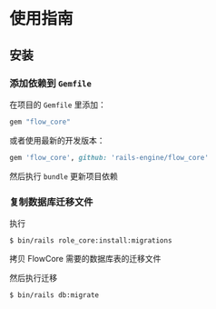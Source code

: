 使用指南
====

## 安装

### 添加依赖到 `Gemfile`

在项目的 `Gemfile` 里添加：

```ruby
gem "flow_core"
```

或者使用最新的开发版本：

```ruby
gem 'flow_core', github: 'rails-engine/flow_core'
```

然后执行 `bundle` 更新项目依赖

### 复制数据库迁移文件

执行

```
$ bin/rails role_core:install:migrations
```

拷贝 FlowCore 需要的数据库表的迁移文件

然后执行迁移

```
$ bin/rails db:migrate
```
